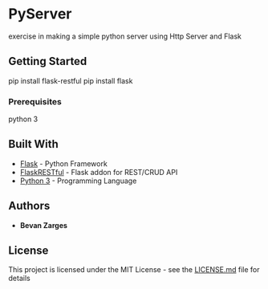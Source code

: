 # PyServer

exercise in making a simple python server using Http Server and Flask

## Getting Started

pip install flask-restful
pip install flask

### Prerequisites

python 3

## Built With

* [Flask](https://www.fullstackpython.com/flask.html) - Python Framework
* [FlaskRESTful](https://flask-restful.readthedocs.io/en/latest/) - Flask addon for REST/CRUD API
* [Python 3](https://www.python.org/) - Programming Language

## Authors

* **Bevan Zarges**

## License

This project is licensed under the MIT License - see the [LICENSE.md](LICENSE.md) file for details

